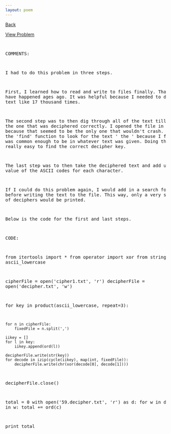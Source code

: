```yaml
---
layout: poem
---
```



<html><head><title>Euler - Problem 59</title>
<script type="text/javascript">

  var _gaq = _gaq || [];
  _gaq.push(['_setAccount', 'UA-16960753-5']);
  _gaq.push(['_trackPageview']);

  (function() {
    var ga = document.createElement('script'); ga.type = 'text/javascript'; ga.async = true;
    ga.src = ('https:' == document.location.protocol ? 'https://ssl' : 'http://www') + '.google-analytics.com/ga.js';
    var s = document.getElementsByTagName('script')[0]; s.parentNode.insertBefore(ga, s);
  })();

</script></head><body><p><a href="../index.html">Back</a></p>
<p><a href="http://projecteuler.net/problem=59" target="_blank">View Problem</a></p>
<pre>

COMMENTS:

I had to do this problem in three steps. 

First, I learned how to read and write to files finally. That should have 
happened ages ago. It was helpful because I needed to decipher the text like 
17 thousand times. 

The second step was to then dig through all of the text till I found the one 
that was deciphered correctly. I opened the file in Safari, because that 
seemed to be the only one that wouldn't crash. I then used the 'find' function 
to look for the text ' the ' because I figured that was common enough to be in 
whatever text was given. Doing that made it really easy to find the correct 
decipher key.

The last step was to then take the deciphered text and add up the value of the 
ASCII codes for each character.

If I could do this problem again, I would add in a search for ' the ' before 
writing the text to the file. This way, only a very small number of deciphers 
would be printed.

Below is the code for the first and last steps.


CODE:

from itertools import *
from operator import xor
from string import ascii_lowercase

cipherFile = open('cipher1.txt', 'r')
decipherFile = open('decipher.txt', 'w')

for key in product(ascii_lowercase, repeat=3):
	
	for n in cipherFile:
		fixedFile = n.split(',')

	iikey = []
	for l in key:
		iikey.append(ord(l)) 
	
	decipherFile.write(str(key))
	for decode in izip(cycle(iikey), map(int, fixedFile)):
		decipherFile.write(chr(xor(decode[0], decode[1])))
	
decipherFile.close()


total = 0
with open('59.decipher.txt', 'r') as d:
	for w in d:
		for c in w:
			total += ord(c)

print total


</pre></body></html>
